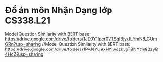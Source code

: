 # Đồ án môn Nhận Dạng lớp CS338.L21

Model Question Similarity with BERT base:  https://drive.google.com/drive/folders/1JD0Y1Ipcr0VTSgIBjykfLYmN8_GUmGRn?usp=sharing
//Model Question Similarity with BERT base:  https://drive.google.com/drive/folders/1PwNYU9xHYIwszkvgTBNYt1n82zyB4HcZ?usp=sharing

